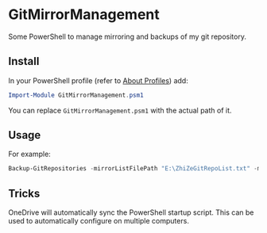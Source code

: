 # GitMirrorManagement

Some PowerShell to manage mirroring and backups of my git repository.

## Install

In your PowerShell profile (refer to [About Profiles](https://learn.microsoft.com/en-us/powershell/module/microsoft.powershell.core/about/about_profiles?view=powershell-7.4)) add:

```powershell
Import-Module GitMirrorManagement.psm1
```

You can replace `GitMirrorManagement.psm1` with the actual path of it.

## Usage

For example:

```powershell
Backup-GitRepositories -mirrorListFilePath "E:\ZhiZeGitRepoList.txt" -mirrorRootPath "E:\GitRepositoriesMirror" -archiveRootPath "E:\GitRepositoriesArchive" -enableGitLFS $true
```

## Tricks

OneDrive will automatically sync the PowerShell startup script. This can be used to automatically configure on multiple computers.
